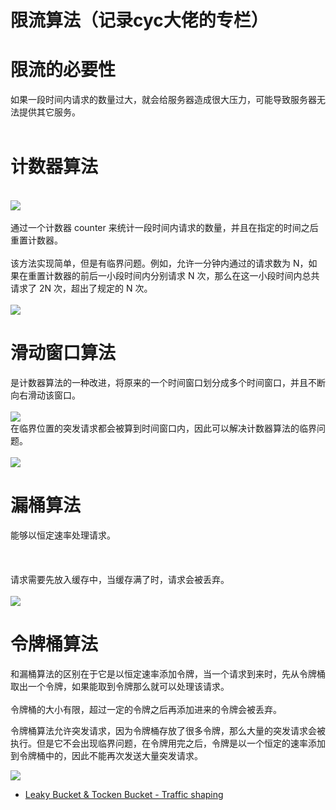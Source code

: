 # 限流算法（记录cyc大佬的专栏）

<a name="bf652123"></a>
# 限流的必要性
如果一段时间内请求的数量过大，就会给服务器造成很大压力，可能导致服务器无法提供其它服务。<br /><br />
<a name="0247e605"></a>
# 计数器算法

<br />![](https://cdn.nlark.com/yuque/0/2019/png/245346/1554645907283-56238e88-ae45-44f4-a7f6-b40be6f93e30.png#align=left&display=inline&height=235&originHeight=235&originWidth=451&size=0&status=done&width=451)<br /><br />通过一个计数器 counter 来统计一段时间内请求的数量，并且在指定的时间之后重置计数器。<br /><br />该方法实现简单，但是有临界问题。例如，允许一分钟内通过的请求数为 N，如果在重置计数器的前后一小段时间内分别请求 N 次，那么在这一小段时间内总共请求了 2N 次，超出了规定的 N 次。<br /><br />![](https://cdn.nlark.com/yuque/0/2019/png/245346/1554645936044-b45a3aa4-1386-4a46-918b-0b8438ff8039.png#align=left&display=inline&height=241&originHeight=241&originWidth=480&size=0&status=done&width=480)<br />

<a name="526531cf"></a>
# 滑动窗口算法
是计数器算法的一种改进，将原来的一个时间窗口划分成多个时间窗口，并且不断向右滑动该窗口。<br /><br />![](https://cdn.nlark.com/yuque/0/2019/png/245346/1554645987066-4f4cc7b4-bd5d-4608-bf68-8ecd9bcaef7f.png#align=left&display=inline&height=190&originHeight=208&originWidth=817&size=0&status=done&width=746)<br />在临界位置的突发请求都会被算到时间窗口内，因此可以解决计数器算法的临界问题。<br /><br />![](https://cdn.nlark.com/yuque/0/2019/png/245346/1554646001899-4909f091-5043-4042-ae9a-91be3905ff04.png#align=left&display=inline&height=190&originHeight=207&originWidth=811&size=0&status=done&width=746)
<a name="96bebf4c"></a>
# 漏桶算法
能够以恒定速率处理请求。<br /><br /><br /><br />请求需要先放入缓存中，当缓存满了时，请求会被丢弃。<br /><br />![](https://cdn.nlark.com/yuque/0/2019/png/245346/1554646265489-80ef15f0-6af6-4af1-93e3-f7723aa21c47.png#align=left&display=inline&height=445&originHeight=498&originWidth=835&size=0&status=done&width=746)<br />

<a name="ec89b432"></a>
# 令牌桶算法
和漏桶算法的区别在于它是以恒定速率添加令牌，当一个请求到来时，先从令牌桶取出一个令牌，如果能取到令牌那么就可以处理该请求。<br />
<br />令牌桶的大小有限，超过一定的令牌之后再添加进来的令牌会被丢弃。

令牌桶算法允许突发请求，因为令牌桶存放了很多令牌，那么大量的突发请求会被执行。但是它不会出现临界问题，在令牌用完之后，令牌是以一个恒定的速率添加到令牌桶中的，因此不能再次发送大量突发请求。

![](https://cdn.nlark.com/yuque/0/2019/png/245346/1554646360254-4838c50f-8071-45b1-9228-55b486f37cb2.png#align=left&display=inline&height=453&originHeight=550&originWidth=905&size=0&status=done&width=746)

* [Leaky Bucket & Tocken Bucket - Traffic shaping](https://www.slideshare.net/vimal25792/leaky-bucket-tocken-buckettraffic-shaping)

<br />
